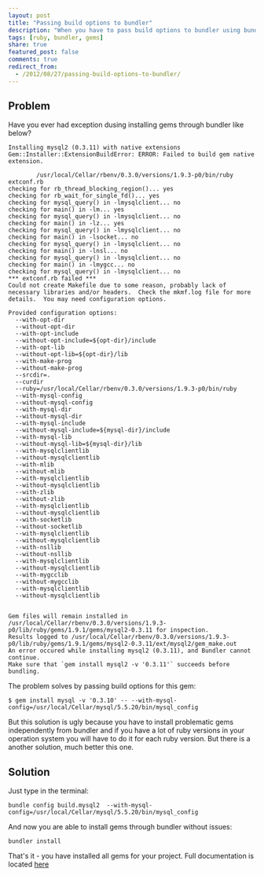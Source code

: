 ```yaml
---
layout: post
title: "Passing build options to bundler"
description: "When you have to pass build options to bundler using bundler-config will solve your problems with very easy way."
tags: [ruby, bundler, gems]
share: true
featured_post: false
comments: true
redirect_from:
  - /2012/08/27/passing-build-options-to-bundler/
---
```



## Problem

Have you ever had exception dusing installing gems through bundler like below?

    Installing mysql2 (0.3.11) with native extensions
    Gem::Installer::ExtensionBuildError: ERROR: Failed to build gem native extension.

            /usr/local/Cellar/rbenv/0.3.0/versions/1.9.3-p0/bin/ruby extconf.rb
    checking for rb_thread_blocking_region()... yes
    checking for rb_wait_for_single_fd()... yes
    checking for mysql_query() in -lmysqlclient... no
    checking for main() in -lm... yes
    checking for mysql_query() in -lmysqlclient... no
    checking for main() in -lz... yes
    checking for mysql_query() in -lmysqlclient... no
    checking for main() in -lsocket... no
    checking for mysql_query() in -lmysqlclient... no
    checking for main() in -lnsl... no
    checking for mysql_query() in -lmysqlclient... no
    checking for main() in -lmygcc... no
    checking for mysql_query() in -lmysqlclient... no
    *** extconf.rb failed ***
    Could not create Makefile due to some reason, probably lack of
    necessary libraries and/or headers.  Check the mkmf.log file for more
    details.  You may need configuration options.

    Provided configuration options:
      --with-opt-dir
      --without-opt-dir
      --with-opt-include
      --without-opt-include=${opt-dir}/include
      --with-opt-lib
      --without-opt-lib=${opt-dir}/lib
      --with-make-prog
      --without-make-prog
      --srcdir=.
      --curdir
      --ruby=/usr/local/Cellar/rbenv/0.3.0/versions/1.9.3-p0/bin/ruby
      --with-mysql-config
      --without-mysql-config
      --with-mysql-dir
      --without-mysql-dir
      --with-mysql-include
      --without-mysql-include=${mysql-dir}/include
      --with-mysql-lib
      --without-mysql-lib=${mysql-dir}/lib
      --with-mysqlclientlib
      --without-mysqlclientlib
      --with-mlib
      --without-mlib
      --with-mysqlclientlib
      --without-mysqlclientlib
      --with-zlib
      --without-zlib
      --with-mysqlclientlib
      --without-mysqlclientlib
      --with-socketlib
      --without-socketlib
      --with-mysqlclientlib
      --without-mysqlclientlib
      --with-nsllib
      --without-nsllib
      --with-mysqlclientlib
      --without-mysqlclientlib
      --with-mygcclib
      --without-mygcclib
      --with-mysqlclientlib
      --without-mysqlclientlib


    Gem files will remain installed in /usr/local/Cellar/rbenv/0.3.0/versions/1.9.3-p0/lib/ruby/gems/1.9.1/gems/mysql2-0.3.11 for inspection.
    Results logged to /usr/local/Cellar/rbenv/0.3.0/versions/1.9.3-p0/lib/ruby/gems/1.9.1/gems/mysql2-0.3.11/ext/mysql2/gem_make.out
    An error occured while installing mysql2 (0.3.11), and Bundler cannot continue.
    Make sure that `gem install mysql2 -v '0.3.11'` succeeds before bundling.

The problem solves by passing build options for this gem:

    $ gem install mysql -v '0.3.10' -- --with-mysql-config=/usr/local/Cellar/mysql/5.5.20/bin/mysql_config

But this solution is ugly because you have to install problematic gems independently from bundler and if you have a lot of ruby versions in
your operation system you will have to do it for each ruby version. But there is a another solution, much better this one.

## Solution

Just type in the terminal:

    bundle config build.mysql2  --with-mysql-config=/usr/local/Cellar/mysql/5.5.20/bin/mysql_config

And now you are able to install gems through bundler without issues:

    bundler install

That's it - you have installed all gems for your project. Full documentation is located [here](http://gembundler.com/man/bundle-config.1.html)

